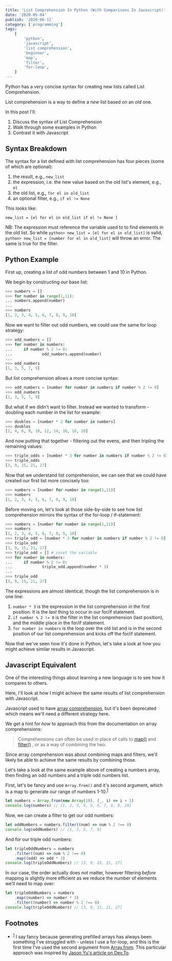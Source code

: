 ```yaml
---
title: 'List Comprehension In Python (With Comparisons In Javascript)'
date: '2020-05-04'
publish: '2020-06-11'
category: ['programming']
tags:
    [
        'python',
        'javascript',
        'list comprehension',
        'beginner',
        'map',
        'filter',
        'for-loop',
    ]
---
```


Python has a very concise syntax for creating new lists called List Comprehension.

List comprehension is a way to define a _new_ list based on an _old_ one.

In this post I'll:

1. Discuss the syntax of List Comprehension
2. Walk through some examples in Python
3. Contrast it with Javascript

## Syntax Breakdown

The syntax for a list defined with list comprehension has four pieces (some of which are optional):

1. the result, e.g., `new_list`
2. the expression, i.e. the new value based on the old list's element, e.g., `el`
3. the old list, e.g., `for el in old_list`
4. an optional filter, e.g., `if el != None`

This looks like:

```
new_list = [el for el in old_list if el != None ]
```

NB: The expression must reference the variable used to to find elements in the old list. So while `python> new_list = [el for el in old_list]` is valid, `python> new_list = [number for el in old_list]` will throw an error. The same is true for the filter.

## Python Example

First up, creating a list of odd numbers between 1 and 10 in Python.

We begin by constructing our base list:

```python
>>> numbers = []
>>> for number in range(1,11):
...	numbers.append(number)
...
>>> numbers
[1, 2, 3, 4, 5, 6, 7, 8, 9, 10]
```

Now we want to filter out odd numbers, we could use the same for loop strategy:

```python
>>> odd_numbers = []
>>> for number in numbers:
...     if number % 2 != 0:
...             odd_numbers.append(number)
...
>>> odd_numbers
[1, 3, 5, 7, 9]
```

But list comprehension allows a more concise syntax:

```python
>>> odd_numbers = [number for number in numbers if number % 2 != 0]
>>> odd_numbers
[1, 3, 5, 7, 9]
```

But what if we didn't want to filter. Instead we wanted to transform - doubling each number in the list for example:

```python
>>> doubles = [number * 2 for number in numbers]
>>> doubles
[2, 4, 6, 8, 10, 12, 14, 16, 18, 20]
```

And now putting that together - filtering out the evens, and then tripling the remaining values:

```python
>>> triple_odds = [number * 3 for number in numbers if number % 2 != 0]
>>> triple_odds
[3, 9, 15, 21, 27]
```

Now that we understand list comprehension, we can see that we could have created our first list more concisely too:

```python
>>> numbers = [number for number in range(1,11)]
>>> numbers
[1, 2, 3, 4, 5, 6, 7, 8, 9, 10]
```

Before moving on, let's look at those side-by-side to see how list comprehension mirrors the syntax of the for-loop / if-statement:

```python
>>> numbers = [number for number in range(1,11)]
>>> numbers
[1, 2, 3, 4, 5, 6, 7, 8, 9, 10]
>>> triple_odd = [number * 3 for number in numbers if number % 2 != 0]
>>> triple_odd
[3, 9, 15, 21, 27]
>>> triple_odd = [] # reset the variable
>>> for number in numbers:
...     if number % 2 != 0:
...             triple_odd.append(number * 3)
...
>>> triple_odd
[3, 9, 15, 21, 27]
```

The expressions are almost identical, though the list comprehension is in one line:

1. `number * 3` is the expression in the list comprehension in the first position. It is the _last_ thing to occur in our for/if statement.
2. `if number % 2 != 0` is the filter in the list comprehension (last position), and the middle place in the for/if statement.
3. `for number in numbers` is the loop over the old list and is in the second position of our list comprehension and kicks off the for/if statement.

Now that we've seen how it's done in Python, let's take a look at how you might achieve similar results in Javascript.

## Javascript Equivalent

One of the interesting things about learning a new language is to see how it compares to others.

Here, I'll look at how I might achieve the same results of list comprehension with Javascript.

Javascript used to have [array comprehension](https://developer.mozilla.org/en-US/docs/Archive/Web/JavaScript/Array_comprehensions), but it's been deprecated which means we'll need a different strategy here.

We get a hint for _how_ to approach this from the documentation on array comprehensions:

> Comprehensions can often be used in place of calls to [map()](https://developer.mozilla.org/en-US/docs/Web/JavaScript/Reference/Global_Objects/Array/map) and [filter()](https://developer.mozilla.org/en-US/docs/Web/JavaScript/Reference/Global_Objects/Array/filter) , or as a way of combining the two.

Since array comprehension was about combining maps and filters, we'll likely be able to achieve the same results by combining those.

Let's take a look at the same example above of creating a numbers array, then finding an odd numbers and a triple odd numbers list.

First, let's be fancy and use `Array.from()` and it's second argument, which is a map to generate our range of numbers 1-10.<sup>[1](#footnotes)</sup>

```javascript
let numbers = Array.from(new Array(10), (_, i) => i + 1)
console.log(numbers) // [1, 2, 3, 4, 5, 6, 7, 8, 9, 10]
```

Now, we can create a filter to get our odd numbers:

```javascript
let oddNumbers = numbers.filter((num) => num % 2 !== 0)
console.log(oddNumbers) // [1, 3, 5, 7, 9]
```

And for our triple odd numbers:

```javascript
let tripleOddNumbers = numbers
    .filter((num) => num % 2 !== 0)
    .map((odd) => odd * 3)
console.log(tripleOddNumbers) // [3, 9, 15, 21, 27]
```

In our case, the order actually does _not_ matter, however filtering _before_ mapping is slightly more efficient as we reduce the number of elements we'll need to map over:

```javascript
let tripleOddNumbers = numbers
    .map((number) => number * 3)
    .filter((number) => number % 2 !== 0)
console.log(tripleOddNumbers) // [3, 9, 15, 21, 27]
```

## Footnotes

-   <sup>[1](#fn1)</sup> I say fancy because generating prefilled arrays has always been something I've struggled with - unless I use a for-loop, and this is the first time I've used the second argument from [Array.from](https://developer.mozilla.org/en-US/docs/Web/JavaScript/Reference/Global_Objects/Array/from). This particular approach was inspired by [Jason Yu's article on Dev.To](https://dev.to/ycmjason/how-to-create-range-in-javascript-539i).
